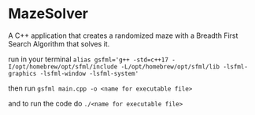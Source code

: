 # MazeSolver
A C++ application that creates a randomized maze with a Breadth First Search Algorithm that solves it.

run in your terminal 
```alias gsfml='g++ -std=c++17 -I/opt/homebrew/opt/sfml/include -L/opt/homebrew/opt/sfml/lib -lsfml-graphics -lsfml-window -lsfml-system'```

then run 
```gsfml main.cpp -o <name for executable file>```

and to run the code do 
```./<name for executable file>```
